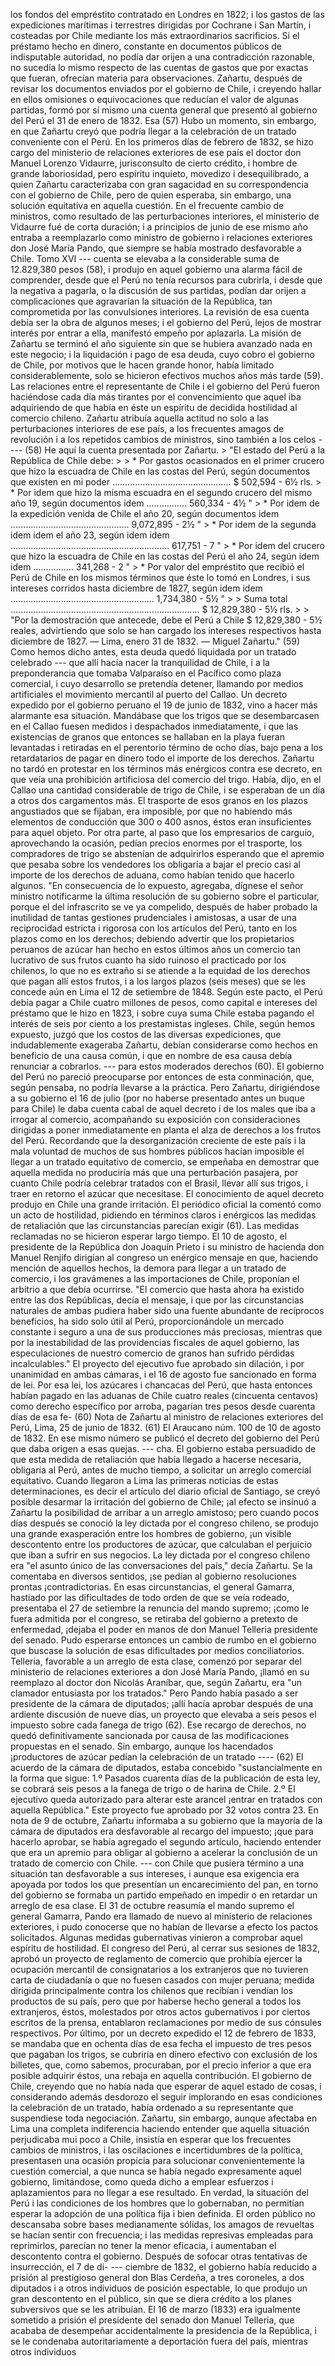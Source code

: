 los fondos del empréstito contratado en Londres en 1822; i los gastos de las expediciones marítimas i terrestres dirigidas por Cochrane i San Martín, i costeadas por Chile mediante los más extraordinarios sacrificios. Si el préstamo hecho en dinero, constante en documentos públicos de indisputable autoridad, no podía dar orijen a una contradicción razonable, no sucedía lo mismo respecto de las cuentas de gastos que por exactas que fueran, ofrecían materia para observaciones. Zañartu, después de revisar los documentos enviados por el gobierno de Chile, i creyendo hallar en ellos omisiones o equivocaciones que reducían el valor de algunas partidas, formó por sí mismo una cuenta general que presentó al gobierno del Perú el 31 de enero de 1832. Esa (57) Hubo un momento, sin embargo, en que Zañartu creyó que podría llegar a la celebración de un tratado conveniente con el Perú. En los primeros días de febrero de 1832, se hizo cargo del ministerio de relaciones exteriores de ese país el doctor don Manuel Lorenzo Vidaurre, jurisconsulto de cierto crédito, i hombre de grande laboriosidad, pero espíritu inquieto, movedizo i desequilibrado, a quien Zañartu caracterizaba con gran sagacidad en su correspondencia con el gobierno de Chile, pero de quien esperaba, sin embargo, una solución equitativa en aquella cuestión. En el frecuente cambio de ministros, como resultado de las perturbaciones interiores, el ministerio de Vidaurre fué de corta duración; i a principios de junio de ese mismo año entraba a reemplazarlo como ministro de gobierno i relaciones exteriores don José María Pando, que siempre se había mostrado desfavorable a Chile. Tomo XVI --- cuenta se elevaba a la considerable suma de 12.829,380 pesos (58), i produjo en aquel gobierno una alarma fácil de comprender, desde que el Perú no tenía recursos para cubrirla, i desde que la negativa a pagarla, o la discusión de sus partidas, podían dar orijen a complicaciones que agravarían la situación de la República, tan comprometida por las convulsiones interiores. La revisión de esa cuenta debía ser la obra de algunos meses; i el gobierno del Perú, lejos de mostrar interés por entrar a ella, manifestó empeño por aplazarla. La misión de Zañartu se terminó el año siguiente sin que se hubiera avanzado nada en este negocio; i la liquidación i pago de esa deuda, cuyo cobro el gobierno de Chile, por motivos que le hacen grande honor, había limitado considerablemente, solo se hicieron efectivos muchos años más tarde (59). Las relaciones entre el representante de Chile i el gobierno del Perú fueron haciéndose cada día más tirantes por el convencimiento que aquel iba adquiriendo de que había en éste un espíritu de decidida hostilidad al comercio chileno. Zañartu atribuía aquella actitud no solo a las perturbaciones interiores de ese país, a los frecuentes amagos de revolución i a los repetidos cambios de ministros, sino también a los celos ---- (58) He aquí la cuenta presentada por Zañartu. > "El estado del Perú a la República de Chile debe: > > * Por gastos ocasionados en el primer crucero que hizo la escuadra de Chile en las costas del Perú, según documentos que existen en mi poder ............................................... $ 502,594 - 6½ rls. > * Por idem que hizo la misma escuadra en el segundo crucero del mismo año 19, según documentos idem ................ 560,334 - 4½ " > * Por idem de la expedición venida de Chile el año 20, según documentos idem ............................................... 9,072,895 - 2½ " > * Por idem de la segunda idem idem el año 23, según idem idem ............................................................... 617,751 - 7 " > * Por idem del crucero que hizo la escuadra de Chile en las costas del Perú el año 24, según idem idem ................ 341,268 - 2 " > * Por valor del empréstito que recibió el Perú de Chile en los mismos términos que éste lo tomó en Londres, i sus intereses corridos hasta diciembre de 1827, según idem idem ......................................................... 1,734,380 - 5½ " > > Suma total ........................................................................... $ 12,829,380 - 5½ rls. > > "Por la demostración que antecede, debe el Perú a Chile $ 12,829,380 - 5½ reales, advirtiendo que solo se han cargado los intereses respectivos hasta diciembre de 1827. — Lima, enero 31 de 1832. — Miguel Zañartu." (59) Como hemos dicho antes, esta deuda quedó liquidada por un tratado celebrado --- que allí hacía nacer la tranquilidad de Chile, i a la preponderancia que tomaba Valparaíso en el Pacífico como plaza comercial, i cuyo desarrollo se pretendía detener, llamando por medios artificiales el movimiento mercantil al puerto del Callao. Un decreto expedido por el gobierno peruano el 19 de junio de 1832, vino a hacer más alarmante esa situación. Mandábase que los trigos que se desembarcasen en el Callao fuesen medidos i despachados inmediatamente, i que las existencias de granos que entonces se hallaban en la playa fueran levantadas i retiradas en el perentorio término de ocho días, bajo pena a los retardatarios de pagar en dinero todo el importe de los derechos. Zañartu no tardó en protestar en los términos más enérgicos contra ese decreto, en que veía una prohibición artificiosa del comercio del trigo. Había, dijo, en el Callao una cantidad considerable de trigo de Chile, i se esperaban de un día a otros dos cargamentos más. El trasporte de esos granos en los plazos angustiados que se fijaban, era imposible, por que no habiendo más elementos de conducción que 300 o 400 asnos, éstos eran insuficientes para aquel objeto. Por otra parte, al paso que los empresarios de carguío, aprovechando la ocasión, pedían precios enormes por el trasporte, los compradores de trigo se abstenían de adquirirlos esperando que el apremio que pesaba sobre los vendedores los obligaría a bajar el precio casi al importe de los derechos de aduana, como habían tenido que hacerlo algunos. "En consecuencia de lo expuesto, agregaba, dígnese el señor ministro notificarme la última resolución de su gobierno sobre el particular, porque el del infrascrito se ve ya compelido, después de haber probado la inutilidad de tantas gestiones prudenciales i amistosas, a usar de una reciprocidad estricta i rigorosa con los artículos del Perú, tanto en los plazos como en los derechos; debiendo advertir que los propietarios peruanos de azúcar han hecho en estos últimos años un comercio tan lucrativo de sus frutos cuanto ha sido ruinoso el practicado por los chilenos, lo que no es extraño si se atiende a la equidad de los derechos que pagan allí estos frutos, i a los largos plazos (seis meses) que se les concede aún en Lima el 12 de setiembre de 1848. Según este pacto, el Perú debía pagar a Chile cuatro millones de pesos, como capital e intereses del préstamo que le hizo en 1823, i sobre cuya suma Chile estaba pagando el interés de seis por ciento a los prestamistas ingleses. Chile, según hemos expuesto, juzgó que los costos de las diversas expediciones, que indudablemente exageraba Zañartu, debían considerarse como hechos en beneficio de una causa común, i que en nombre de esa causa debía renunciar a cobrarlos. --- para estos moderados derechos (60). El gobierno del Perú no pareció preocuparse por entonces de esta conminación, que, según pensaba, no podría llevarse a la práctica. Pero Zañartu, dirigiéndose a su gobierno el 16 de julio (por no haberse presentado antes un buque para Chile) le daba cuenta cabal de aquel decreto i de los males que iba a irrogar al comercio, acompañando su exposición con consideraciones dirigidas a poner inmediatamente en planta el alza de derechos a los frutos del Perú. Recordando que la desorganización creciente de este país i la mala voluntad de muchos de sus hombres públicos hacían imposible el llegar a un tratado equitativo de comercio, se empeñaba en demostrar que aquella medida no produciría más que una perturbación pasajera, por cuanto Chile podría celebrar tratados con el Brasil, llevar allí sus trigos, i traer en retorno el azúcar que necesitase. El conocimiento de aquel decreto produjo en Chile una grande irritación. El periódico oficial la comentó como un acto de hostilidad, pidiendo en términos claros i enérgicos las medidas de retaliación que las circunstancias parecían exigir (61). Las medidas reclamadas no se hicieron esperar largo tiempo. El 10 de agosto, el presidente de la República don Joaquín Prieto i su ministro de hacienda don Manuel Renjifo dirigían al congreso un enérgico mensaje en que, haciendo mención de aquellos hechos, la demora para llegar a un tratado de comercio, i los gravámenes a las importaciones de Chile, proponían el arbitrio a que debía ocurrirse. "El comercio que hasta ahora ha existido entre las dos Repúblicas, decía el mensaje, i que por las circunstancias naturales de ambas pudiera haber sido una fuente abundante de recíprocos beneficios, ha sido solo útil al Perú, proporcionándole un mercado constante i seguro a una de sus producciones más preciosas, mientras que por la inestabilidad de las providencias fiscales de aquel gobierno, las especulaciones de nuestro comercio de granos han sufrido pérdidas incalculables." El proyecto del ejecutivo fue aprobado sin dilación, i por unanimidad en ambas cámaras, i el 16 de agosto fue sancionado en forma de lei. Por esa lei, los azúcares i chancacas del Perú, que hasta entonces habían pagado en las aduanas de Chile cuatro reales (cincuenta centavos) como derecho específico por arroba, pagarían tres pesos desde cuarenta días de esa fe- (60) Nota de Zañartu al ministro de relaciones exteriores del Perú, Lima, 25 de junio de 1832. (61) El Araucano núm. 100 de 10 de agosto de 1832. En ese mismo número se publicó el decreto del gobierno del Perú que daba origen a esas quejas. --- cha. El gobierno estaba persuadido de que esta medida de retaliación que había llegado a hacerse necesaria, obligaría al Perú, antes de mucho tiempo, a solicitar un arreglo comercial equitativo. Cuando llegaron a Lima las primeras noticias de estas determinaciones, es decir el artículo del diario oficial de Santiago, se creyó posible desarmar la irritación del gobierno de Chile; ¡al efecto se insinuó a Zañartu la posibilidad de arribar a un arreglo amistoso; pero cuando pocos días después se conoció la ley dictada por el congreso chileno, se produjo una grande exasperación entre los hombres de gobierno, ¡un visible descontento entre los productores de azúcar, que calculaban el perjuicio que iban a sufrir en sus negocios. La ley dictada por el congreso chileno era "el asunto único de las conversaciones del país," decía Zañartu. Se la comentaba en diversos sentidos, ¡se pedían al gobierno resoluciones prontas ¡contradictorias. En esas circunstancias, el general Gamarra, hastiado por las dificultades de todo orden de que se veía rodeado, presentaba el 27 de setiembre la renuncia del mando supremo; ¡como le fuera admitida por el congreso, se retiraba del gobierno a pretexto de enfermedad, ¡dejaba el poder en manos de don Manuel Telleria presidente del senado. Pudo esperarse entonces un cambio de rumbo en el gobierno que buscase la solución de esas dificultades por medios conciliatorios. Telleria, favorable a un arreglo de esta clase, comenzó por separar del ministerio de relaciones exteriores a don José María Pando, ¡llamó en su reemplazo al doctor don Nicolás Araníbar, que, según Zañartu, era "un clamador entusiasta por los tratados." Pero Pando había pasado a ser presidente de la cámara de diputados; ¡allí hacía aprobar después de una ardiente discusión de nueve días, un proyecto que elevaba a seis pesos el impuesto sobre cada fanega de trigo (62). Ese recargo de derechos, no quedó definitivamente sancionada por causa de las modificaciones propuestas en el senado. Sin embargo, aunque los hacendados ¡productores de azúcar pedían la celebración de un tratado ---- (62) El acuerdo de la cámara de diputados, estaba concebido "sustancialmente en la forma que sigue: 1.º Pasados cuarenta días de la publicación de esta ley, se cobrará seis pesos a la fanega de trigo o de harina de Chile. 2.º El ejecutivo queda autorizado para alterar este arancel ¡entrar en tratados con aquella República." Este proyecto fue aprobado por 32 votos contra 23. En nota de 9 de octubre, Zañartu informaba a su gobierno que la mayoría de la cámara de diputados era desfavorable al recargo del impuesto; ¡que para hacerlo aprobar, se había agregado el segundo artículo, haciendo entender que era un apremio para obligar al gobierno a acelerar la conclusión de un tratado de comercio con Chile. --- con Chile que pusiera término a una situación tan desfavorable a sus intereses, i aunque esa exigencia era apoyada por todos los que presentían un encarecimiento del pan, en torno del gobierno se formaba un partido empeñado en impedir o en retardar un arreglo de esa clase. El 31 de octubre reasumía el mando supremo el general Gamarra, Pando era llamado de nuevo al ministerio de relaciones exteriores, i pudo conocerse que no habían de llevarse a efecto los pactos solicitados. Algunas medidas gubernativas vinieron a comprobar aquel espíritu de hostilidad. El congreso del Perú, al cerrar sus sesiones de 1832, aprobó un proyecto de reglamento de comercio que prohibía ejercer la ocupación mercantil de consignatarios a los extranjeros que no tuvieren carta de ciudadanía o que no fuesen casados con mujer peruana; medida dirigida principalmente contra los chilenos que recibían i vendían los productos de su país, pero que por haberse hecho general a todos los extranjeros, éstos, molestados por otros actos gubernativos i por ciertos escritos de la prensa, entablaron reclamaciones por medio de sus cónsules respectivos. Por último, por un decreto expedido el 12 de febrero de 1833, se mandaba que en ochenta días de esa fecha el impuesto de tres pesos que pagaban los trigos, se cubriría en dinero efectivo con exclusión de los billetes, que, como sabemos, procuraban, por el precio inferior a que era posible adquirir éstos, una rebaja en aquella contribución. El gobierno de Chile, creyendo que no había nada que esperar de aquel estado de cosas, i considerando además desdorozo el seguir implorando en esas condiciones la celebración de un tratado, había ordenado a su representante que suspendiese toda negociación. Zañartu, sin embargo, aunque afectaba en Lima una completa indiferencia haciendo entender que aquella situación perjudicaba mui poco a Chile, insistía en esperar que los frecuentes cambios de ministros, i las oscilaciones e incertidumbres de la política, presentasen una ocasión propicia para solucionar convenientemente la cuestión comercial, a que nunca se había negado expresamente aquel gobierno, limitándose, como queda dicho a emplear esfuerzos i aplazamientos para no llegar a ese resultado. En verdad, la situación del Perú i las condiciones de los hombres que lo gobernaban, no permitían esperar la adopción de una política fija i bien definida. El orden público no descansaba sobre bases medianamente sólidas, los amagos de revueltas se hacían sentir con frecuencia; i las medidas represivas empleadas para reprimirlos, parecían no tener la menor eficacia, i aumentaban el descontento contra el gobierno. Después de sofocar otras tentativas de insurrección, el 7 de di- --- ciembre de 1832, el gobierno había reducido a prisión al prestigioso general don Blas Cerdeña, a tres coroneles, a dos diputados i a otros individuos de posición espectable, lo que produjo un gran descontento en el público, sin que se diera crédito a los planes subversivos que se les atribuían. El 16 de marzo (1833) era igualmente sometido a prisión el presidente del senado don Manuel Telleria, que acababa de desempeñar accidentalmente la presidencia de la República, i se le condenaba autoritariamente a deportación fuera del país, mientras otros individuos